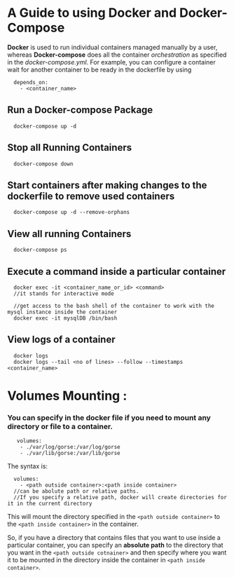 # A Guide to using Docker and Docker-Compose

**Docker** is used to run individual containers managed manually by a user, whereas **Docker-compose** does all the container _orchestration_ as specified in the _docker-compose.yml_. For example, you can configure a container wait for another container to be ready in the dockerfile by using 
```
  depends_on:
    - <container_name>
```

## Run a Docker-compose Package
```
  docker-compose up -d
```

## Stop all Running Containers
```
  docker-compose down
```
## Start containers after making changes to the dockerfile to remove used containers
```
  docker-compose up -d --remove-orphans
```

## View all running Containers
```
  docker-compose ps
```

## Execute a command inside a particular container
```
  docker exec -it <container_name_or_id> <command>
  //it stands for interactive mode
  
  //get access to the bash shell of the container to work with the mysql instance inside the container
  docker exec -it mysqlDB /bin/bash
```

## View logs of a container
```
  docker logs
  docker logs --tail <no of lines> --follow --timestamps <container_name>
```

# Volumes Mounting :

  ### You can specify in the docker file if you need to mount any directory or file to a container.
  
  ```
     volumes:
      - ./var/log/gorse:/var/log/gorse
      - ./var/lib/gorse:/var/lib/gorse
  ```
  The syntax is:
  ```
    volumes:
      - <path outside container>:<path inside container>
    //can be abolute path or relative paths. 
    //If you specify a relative path, docker will create directories for it in the current directory 
  ```
  This will mount the directory specified in the ```<path outside container>``` to the ```<path inside container>``` in the container.
  
  So, if you have a directory that contains files that you want to use inside a particular container, you can specify an **absolute path** to the directory that you want in the ```<path outside cotnainer>``` and then specify where you want it to be mounted in the directory inside the container in ```<path inside container>```.
  
